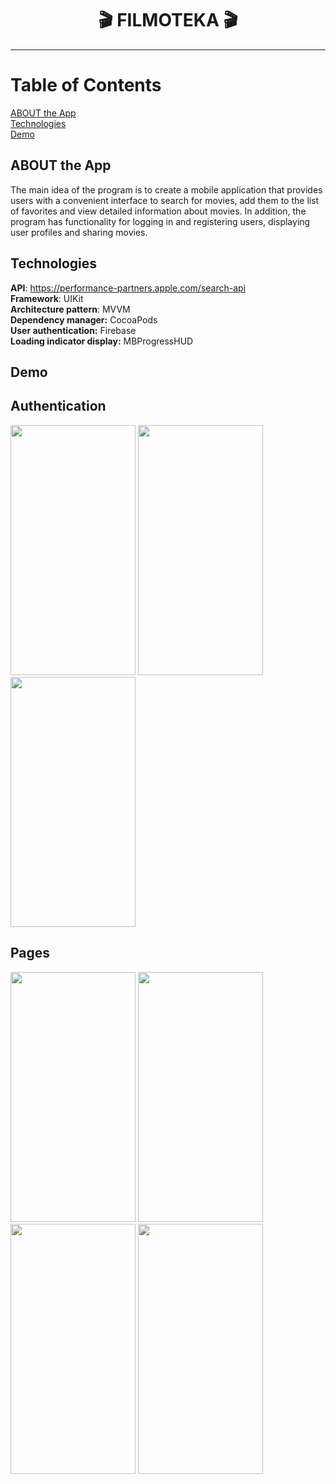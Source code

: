 <h1 align="center">
🎬 FILMOTEKA 🎬 
</h1> 

***

# Table of Contents
[ABOUT the App](#ABOUT-the-App) </br>
[Technologies](#Technologies) </br>
[Demo](#Demo)

## ABOUT the App

The main idea of the program is to create a mobile application that provides users with a convenient interface to search for movies, add them to the list of favorites and view detailed information about movies. 
In addition, the program has functionality for logging in and registering users, displaying user profiles and sharing movies.

## Technologies
**API**: https://performance-partners.apple.com/search-api </br>
**Framework**: UIKit  </br>
**Architecture pattern**: MVVM </br>
**Dependency manager:** CocoaPods </br>
**User authentication:** Firebase </br>
**Loading indicator display:** MBProgressHUD </br>

## Demo

<h2>Authentication</h2>
<img src="https://github.com/irynazelisko/Filmoteka-project/assets/115024479/d04fdeba-9397-435a-b4d1-5ba50d649153" width="200" height="400">
<img src="https://github.com/irynazelisko/Filmoteka-project/assets/115024479/4631ef1e-3fcd-46fe-9e58-b84a5f5e9687" width="200" height="400">
<img src="https://github.com/irynazelisko/Filmoteka-project/assets/115024479/08929a95-bfc7-4b97-9831-eb36b2286311" width="200" height="400">

<h2>Pages</h2>
<img src="https://github.com/irynazelisko/Filmoteka-project/assets/115024479/218321cc-85fc-44f8-861d-8d17ee900bb7" width="200" height="400">
<img src="https://github.com/irynazelisko/Filmoteka-project/assets/115024479/9ad3a450-9e1c-4f00-b0df-60d3f7a4febd" width="200" height="400">
<img src="https://github.com/irynazelisko/Filmoteka-project/assets/115024479/c943b736-131c-41e8-b338-167f378c30df" width="200" height="400">
<img src="https://github.com/irynazelisko/Filmoteka-project/assets/115024479/f511b702-bcac-4b21-b732-b74d95fd21dc" width="200" height="400">







